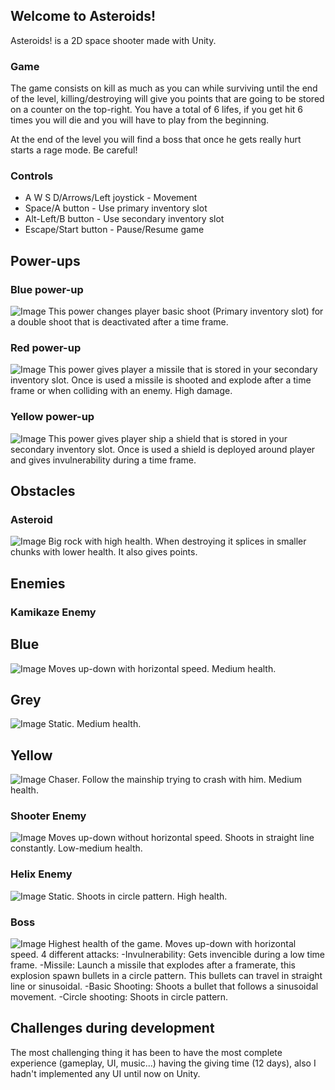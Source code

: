 ## Welcome to Asteroids!

Asteroids! is a 2D space shooter made with Unity.

### Game

The game consists on kill as much as you can while surviving until the end of the level, killing/destroying will give you points that are going to be stored on a counter on the top-right. You have a total of 6 lifes, if you get hit 6 times you will die and you will have to play from the beginning.

At the end of the level you will find a boss that once he gets really hurt starts a rage mode. Be careful!

### Controls

 * A W S D/Arrows/Left joystick - Movement
 * Space/A button - Use primary inventory slot
 * Alt-Left/B button - Use secondary inventory slot
 * Escape/Start button - Pause/Resume game

## Power-ups
### Blue power-up
![Image](https://imgur.com/L0QSQSB)
This power changes player basic shoot (Primary inventory slot) for a double shoot that is deactivated after a time frame.

### Red power-up
![Image](https://imgur.com/2oPBozC)
This power gives player a missile that is stored in your secondary inventory slot. Once is used a missile is shooted and explode after a time frame or when colliding with an enemy. High damage.

### Yellow power-up
![Image](https://imgur.com/LI7ya2M)
This power gives player ship a shield that is stored in your secondary inventory slot. Once is used a shield is deployed around player and gives invulnerability during a time frame.

## Obstacles
### Asteroid
![Image](https://imgur.com/a/5XpY92r)
Big rock with high health. When destroying it splices in smaller chunks with lower health. It also gives points.

## Enemies
### Kamikaze Enemy
## Blue
![Image](https://imgur.com/txBBSFf)
Moves up-down with horizontal speed. Medium health.

## Grey
![Image](https://imgur.com/hJ9rUEz)
Static. Medium health.

## Yellow
![Image](https://imgur.com/QsaEfPX)
Chaser. Follow the mainship trying to crash with him. Medium health.

### Shooter Enemy
![Image](https://imgur.com/QsaEfPX)
Moves up-down without horizontal speed. Shoots in straight line constantly. Low-medium health.

### Helix Enemy
![Image](https://imgur.com/UwEPFjV)
Static. Shoots in circle pattern. High health.

### Boss
![Image](https://imgur.com/adTJiN7)
Highest health of the game. Moves up-down with horizontal speed. 4 different attacks:
-Invulnerability: Gets invencible during a low time frame.
-Missile: Launch a missile that explodes after a framerate, this explosion spawn bullets in a circle pattern. This bullets can travel in straight line or sinusoidal.
-Basic Shooting: Shoots a bullet that follows a sinusoidal movement.
-Circle shooting: Shoots in circle pattern.

## Challenges during development
The most challenging thing it has been to have the most complete experience (gameplay, UI, music...) having the giving time (12 days), also I hadn't implemented any UI until now on Unity.


